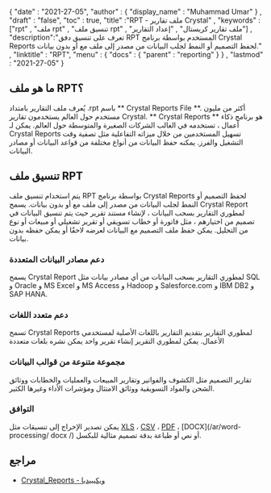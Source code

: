 {
  "date" : "2021-27-05",
  "author" : {
    "display_name" : "Muhammad Umar"
} ,
  "draft" : "false",
  "toc" : true,
  "title" :"RPT - ملف تقارير Crystal" ,
  "keywords" :["rpt" , "ملف rpt" , "تنسيق ملف rpt" , "ملف تقارير كريستال" , "إعداد التقارير"] ,
  "description":"تعرف على تنسيق دفق RPT المستخدم بواسطة برنامج Crystal Reports لحفظ التصميم أو النمط لجلب البيانات من مصدر إلى ملف مع أو بدون بيانات." ,
  "linktitle" : "RPT",
  "menu" : {
    "docs" : {
      "parent" : "reporting"
}
} ,
  "lastmod" : "2021-27-05"
}

## ما هو ملف RPT؟ ##
يُعرف ملف التقارير بامتداد .rpt باسم ** Crystal Reports File **. أكثر من مليون مستخدم حول العالم يستخدمون تقارير Crystal. ** Crystal Reports ** هو برنامج ذكاء أعمال ، تستخدمه في الغالب الشركات الصغيرة والمتوسطة حول العالم. يمكن لـ Crystal Reports تسهيل المستخدمين من خلال ميزاته التفاعلية مثل تصفية وقت التشغيل والفرز. يمكنه حفظ البيانات من أنواع مختلفة من قواعد البيانات أو مصادر البيانات.

## تنسيق ملف RPT

يتم استخدام تنسيق ملف RPT بواسطة برنامج Crystal Reports لحفظ التصميم أو النمط لجلب البيانات من مصدر إلى ملف مع أو بدون بيانات. يسمح Crystal Report لمطوري التقارير بسحب البيانات ، لإنشاء مستند تقرير حيث يتم تنسيق البيانات في تصميم من اختيارهم ، مثل فاتورة أو خطاب تسويقي أو تقرير تشغيلي أو مبيعات أو نوع من التحليل. يمكن حفظ ملف التصميم مع البيانات لعرضه لاحقًا أو يمكن حفظه بدون بيانات.

### دعم مصادر البيانات المتعددة
يسمح Crystal Report لمطوري التقارير بسحب البيانات من أي مصادر بيانات مثل SQL و Oracle و MS Excel و MS Access و Hadoop و Salesforce.com و IBM DB2 و SAP HANA.

### دعم متعدد اللغات
تسمح Crystal Reports لمطوري التقارير بتقديم التقارير باللغات الأصلية لمستخدمي الأعمال. يمكن لمطوري التقرير إنشاء تقرير واحد يمكن نشره بلغات متعددة

### مجموعة متنوعة من قوالب البيانات
تقارير التصميم مثل الكشوف والفواتير وتقارير المبيعات والعمليات والخطابات ووثائق الشحن والمواد التسويقية ووثائق الامتثال ومؤشرات الأداء وغيرها الكثير.

### التوافق
يمكن تصدير الإخراج إلى تنسيقات مثل [XLS](/ar/spreadsheet/xlsx/) ، [CSV](/ar/spreadsheet/csv/) ، [PDF](/ar/pdf/) ، [DOCX](/ar/word-processing/ docx /) أو نص أو طباعة بدقة تصميم مثالية للبكسل.




## مراجع ##

- [Crystal_Reports - ويكيبيديا](https://en.wikipedia.org/wiki/Crystal_Reports)

